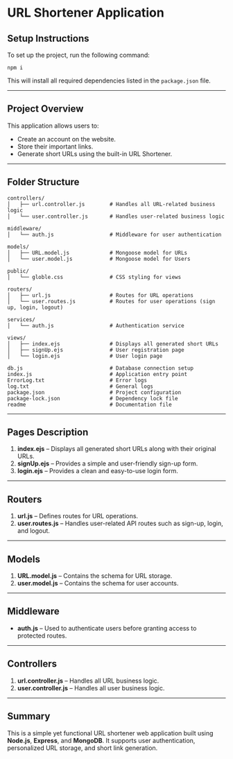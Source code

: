 # URL Shortener Application

## Setup Instructions

To set up the project, run the following command:

```
npm i
```

This will install all required dependencies listed in the `package.json` file.

---

## Project Overview

This application allows users to:

* Create an account on the website.
* Store their important links.
* Generate short URLs using the built-in URL Shortener.

---

## Folder Structure

```
controllers/
│   ├── url.controller.js        # Handles all URL-related business logic
│   └── user.controller.js       # Handles user-related business logic

middleware/
│   └── auth.js                  # Middleware for user authentication

models/
│   ├── URL.model.js             # Mongoose model for URLs
│   └── user.model.js            # Mongoose model for Users

public/
│   └── globle.css               # CSS styling for views

routers/
│   ├── url.js                   # Routes for URL operations
│   └── user.routes.js           # Routes for user operations (sign up, login, logout)

services/
│   └── auth.js                  # Authentication service

views/
│   ├── index.ejs                # Displays all generated short URLs
│   ├── signUp.ejs               # User registration page
│   └── login.ejs                # User login page

db.js                            # Database connection setup
index.js                         # Application entry point
ErrorLog.txt                     # Error logs
log.txt                          # General logs
package.json                     # Project configuration
package-lock.json                # Dependency lock file
readme                           # Documentation file
```

---

## Pages Description

1. **index.ejs** – Displays all generated short URLs along with their original URLs.
2. **signUp.ejs** – Provides a simple and user-friendly sign-up form.
3. **login.ejs** – Provides a clean and easy-to-use login form.

---

## Routers

1. **url.js** – Defines routes for URL operations.
2. **user.routes.js** – Handles user-related API routes such as sign-up, login, and logout.

---

## Models

1. **URL.model.js** – Contains the schema for URL storage.
2. **user.model.js** – Contains the schema for user accounts.

---

## Middleware

* **auth.js** – Used to authenticate users before granting access to protected routes.

---

## Controllers

1. **url.controller.js** – Handles all URL business logic.
2. **user.controller.js** – Handles all user business logic.

---

## Summary

This is a simple yet functional URL shortener web application built using **Node.js**, **Express**, and **MongoDB**. It supports user authentication, personalized URL storage, and short link generation.
